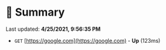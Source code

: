 # 📖 Summary
Last updated: **4/25/2021, 9:56:35 PM**

- `GET` [https://google.com](https://google.com) - **Up** (123ms)
